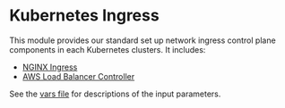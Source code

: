 # Kubernetes Ingress

This module provides our standard set up network ingress control plane components in each Kubernetes clusters. It includes:

- [NGINX Ingress](https://github.com/kubernetes/ingress-nginx)
- [AWS Load Balancer Controller](https://kubernetes-sigs.github.io/aws-load-balancer-controller/v1.1/)

See the [vars file](./vars.tf) for descriptions of the input parameters.
